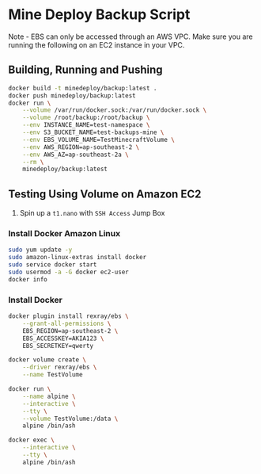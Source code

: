 # Mine Deploy Backup Script

Note - EBS can only be accessed through an AWS VPC. Make sure you are running
the following on an EC2 instance in your VPC.

## Building, Running and Pushing

```bash
docker build -t minedeploy/backup:latest .
docker push minedeploy/backup:latest
docker run \
	--volume /var/run/docker.sock:/var/run/docker.sock \
	--volume /root/backup:/root/backup \
	--env INSTANCE_NAME=test-namespace \
	--env S3_BUCKET_NAME=test-backups-mine \
	--env EBS_VOLUME_NAME=TestMinecraftVolume \
	--env AWS_REGION=ap-southeast-2 \
	--env AWS_AZ=ap-southeast-2a \
	--rm \
	minedeploy/backup:latest
```

## Testing Using Volume on Amazon EC2

1.  Spin up a `t1.nano` with `SSH Access` Jump Box

### Install Docker Amazon Linux

```bash
sudo yum update -y
sudo amazon-linux-extras install docker
sudo service docker start
sudo usermod -a -G docker ec2-user
docker info
```

### Install Docker

```bash
docker plugin install rexray/ebs \
    --grant-all-permissions \
    EBS_REGION=ap-southeast-2 \
    EBS_ACCESSKEY=AKIA123 \
    EBS_SECRETKEY=qwerty

docker volume create \
    --driver rexray/ebs \
    --name TestVolume

docker run \
    --name alpine \
    --interactive \
    --tty \
    --volume TestVolume:/data \
    alpine /bin/ash

docker exec \
    --interactive \
    --tty \
    alpine /bin/ash
```
